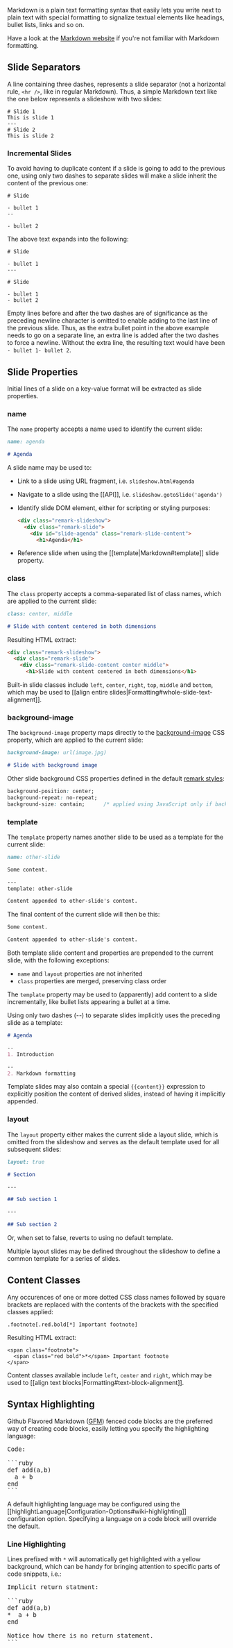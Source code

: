 Markdown is a plain text formatting syntax that easily lets you write next to plain text with special formatting to signalize textual elements like headings, bullet lists, links and so on. 

Have a look at the [Markdown website](http://daringfireball.net/projects/markdown/) if you're not familiar with Markdown formatting.

## Slide Separators

A line containing three dashes, represents a slide separator (not a horizontal rule, `<hr />`, like in regular Markdown). Thus, a simple Markdown text like the one below represents a slideshow with two slides:

```
# Slide 1
This is slide 1
---
# Slide 2
This is slide 2
```

### Incremental Slides

To avoid having to duplicate content if a slide is going to add to the previous one, using only two dashes to separate slides will make a slide inherit the content of the previous one:

```
# Slide

- bullet 1
--

- bullet 2
```

The above text expands into the following:

```
# Slide

- bullet 1
---

# Slide

- bullet 1
- bullet 2
``` 

Empty lines before and after the two dashes are of significance as the preceding newline character is omitted to enable adding to the last line of the previous slide. Thus, as the extra bullet point in the above example needs to go on a separate line, an extra line is added after the two dashes to force a newline. Without the extra line, the resulting text would have been `- bullet 1- bullet 2`.

## Slide Properties

Initial lines of a slide on a key-value format will be extracted as slide properties.

### name

The `name` property accepts a name used to identify the current slide:

```markdown
name: agenda

# Agenda
```

A slide name may be used to:

 - Link to a slide using URL fragment, i.e. `slideshow.html#agenda`

 - Navigate to a slide using the [[API]], i.e. `slideshow.gotoSlide('agenda')`

 - Identify slide DOM element, either for scripting or styling purposes:

    ```html
    <div class="remark-slideshow">
      <div class="remark-slide">
        <div id="slide-agenda" class="remark-slide-content">
          <h1>Agenda</h1>
    ```

 - Reference slide when using the [[template|Markdown#template]] slide property.

### class

The `class` property accepts a comma-separated list of class names, which are applied to the current slide:

```markdown
class: center, middle

# Slide with content centered in both dimensions
```

Resulting HTML extract:

```html
<div class="remark-slideshow">
  <div class="remark-slide">
    <div class="remark-slide-content center middle">
      <h1>Slide with content centered in both dimensions</h1>
```

Built-in slide classes include `left`, `center`, `right`, `top`, `middle` and `bottom`, which may be used to [[align entire slides|Formatting#whole-slide-text-alignment]].

### background-image

The `background-image` property maps directly to the [background-image](http://www.w3schools.com/cssref/pr_background-image.asp) CSS property, which are applied to the current slide:

```markdown
background-image: url(image.jpg)

# Slide with background image
```

Other slide background CSS properties defined in the default [remark styles](https://github.com/gnab/remark/blob/master/src/remark.less):

```css
background-position: center;
background-repeat: no-repeat;
background-size: contain;      /* applied using JavaScript only if background-image is larger than slide */
```

### template

The `template` property names another slide to be used as a template for the current slide:

```markdown
name: other-slide

Some content.

---
template: other-slide

Content appended to other-slide's content.
```

The final content of the current slide will then be this:

```markdown
Some content.

Content appended to other-slide's content.
```

Both template slide content and properties are prepended to the current slide, with the following exceptions:

- `name` and `layout` properties are not inherited
- `class` properties are merged, preserving class order

The `template` property may be used to (apparently) add content to a slide incrementally, like bullet lists appearing a bullet at a time.

Using only two dashes (--) to separate slides implicitly uses the preceding slide as a template:

```markdown
# Agenda

--
1. Introduction

--
2. Markdown formatting
```

Template slides may also contain a special `{{content}}` expression to explicitly position the content of derived slides, instead of having it implicitly appended.

### layout

The `layout` property either makes the current slide a layout slide, which is omitted from the slideshow and serves as the default template used for all subsequent slides:

```markdown
layout: true

# Section

---

## Sub section 1

---

## Sub section 2
```

Or, when set to false, reverts to using no default template.

Multiple layout slides may be defined throughout the slideshow to define a common template for a series of slides.

## Content Classes

Any occurences of one or more dotted CSS class names followed by square brackets are replaced with the contents of the brackets with the specified classes applied:

    .footnote[.red.bold[*] Important footnote]

Resulting HTML extract:

    <span class="footnote">
      <span class="red bold">*</span> Important footnote
    </span>

Content classes available include `left`, `center` and `right`, which may be used to [[align text blocks|Formatting#text-block-alignment]].

## Syntax Highlighting

Github Flavored Markdown ([GFM](http://github.github.com/github-flavored-markdown/)) fenced code blocks are the preferred way of creating code blocks, easily letting you specify the highlighting language:

<pre>
Code:

```ruby
def add(a,b)
  a + b
end
```</pre>

A default highlighting language may be configured using the [[highlightLanguage|Configuration-Options#wiki-highlighting]] configuration option. Specifying a language on a code block will override the default.

### Line Highlighting

Lines prefixed with `*` will automatically get highlighted with a yellow background, which can be handy for
bringing attention to specific parts of code snippets, i.e.:

<pre>
Implicit return statment:

```ruby
def add(a,b)
*  a + b
end

Notice how there is no return statement.
```</pre>